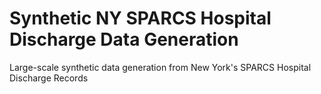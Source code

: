 # Synthetic NY SPARCS Hospital Discharge Data Generation
Large-scale synthetic data generation from New York's SPARCS Hospital Discharge Records
